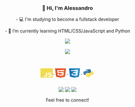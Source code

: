 <h3 align="center">👋 Hi, I'm Alessandro</h3>

<p align="center">
- 💻 I'm studying to become a fullstack developer 
  </p>
<p align="center">
- 🧠 I’m currently learning HTML/CSS/JavaScript and Python
   </p>
</div>

  <div>
<p align="center">
  <a href="https://github.com/alesmacedo">
  <img align="center" height="180em" src="https://github-readme-stats.vercel.app/api?username=alesmacedo&show_icons=true&theme=dark&include_all_commits=true&count_private=true"/>
<p align="center">
  <img align="center" height="150em" src="https://github-readme-stats.vercel.app/api/top-langs/?username=alesmacedo&layout=compact&langs_count=7&theme=dark"/>
    </p>
</div>
  

<div style="display: inline_block"><br>
  <p align="center">
  <img align="center" alt="ales-Js" height="30" width="40" src="https://raw.githubusercontent.com/devicons/devicon/master/icons/javascript/javascript-plain.svg">
  <img align="center" alt="ales-HTML" height="30" width="40" src="https://raw.githubusercontent.com/devicons/devicon/master/icons/html5/html5-original.svg">
  <img align="center" alt="ales-CSS" height="30" width="40" src="https://raw.githubusercontent.com/devicons/devicon/master/icons/css3/css3-original.svg">
  <img align="center" alt="ales-Python" height="30" width="40" src="https://raw.githubusercontent.com/devicons/devicon/master/icons/python/python-original.svg">
</div>

##

<div> 
  <p align="center">
  <a href="https://instagram.com/alesmacedo" target="_blank"><img src="https://img.shields.io/badge/-Instagram-%238650F0?style=for-the-badge&logo=instagram&logoColor=white" target="_blank"></a>
  <a href = "mailto:alesmacedo.s@gmail.com"><img src="https://img.shields.io/badge/-Gmail-%23D62121?style=for-the-badge&logo=gmail&logoColor=white" target="_blank"></a>
  <a href="https://www.linkedin.com/in/alesmacedo" target="_blank"><img src="https://img.shields.io/badge/-LinkedIn-%230077B5?style=for-the-badge&logo=linkedin&logoColor=white" target="_blank"></a> 
</div>
  
<p align="center">
  Feel free to connect!
  </p>


<!---
alesmacedo/alesmacedo is a ✨ special ✨ repository because its `README.md` (this file) appears on your GitHub profile.
You can click the Preview link to take a look at your changes.
--->
